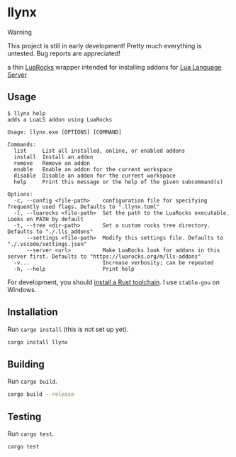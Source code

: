 # llynx

> [!WARNING]
>
> This project is still in early development! Pretty much everything is untested. Bug reports are appreciated!

a thin [LuaRocks](https://luarocks.org/) wrapper intended for installing addons for [Lua Language Server](https://github.com/LuaLS/lua-language-server)

## Usage

```console
$ llynx help
adds a LuaLS addon using LuaRocks

Usage: llynx.exe [OPTIONS] [COMMAND]

Commands:
  list     List all installed, online, or enabled addons
  install  Install an addon
  remove   Remove an addon
  enable   Enable an addon for the current workspace
  disable  Disable an addon for the current workspace
  help     Print this message or the help of the given subcommand(s)

Options:
  -c, --config <file-path>    configuration file for specifying frequently used flags. Defaults to ".llynx.toml"
  -l, --luarocks <file-path>  Set the path to the LuaRocks executable. Looks on PATH by default
  -t, --tree <dir-path>       Set a custom rocks tree directory. Defaults to "./.lls_addons"
      --settings <file-path>  Modify this settings file. Defaults to "./.vscode/settings.json"
      --server <url>          Make LuaRocks look for addons in this server first. Defaults to "https://luarocks.org/m/lls-addons"
  -v...                       Increase verbosity; can be repeated
  -h, --help                  Print help
```

For development, you should [install a Rust toolchain](https://www.rust-lang.org/tools/install). I use `stable-gnu` on Windows.

## Installation

Run `cargo install` (this is not set up yet).

```bash
cargo install llynx
```

## Building

Run `cargo build`.

```bash
cargo build --release
```

## Testing

Run `cargo test`.

```bash
cargo test
```
